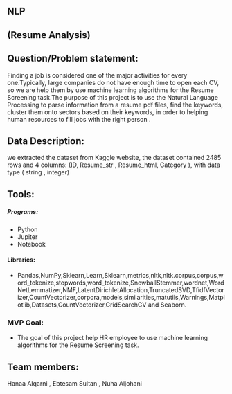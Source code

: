 ##                                                                           NLP 
##                                                                    (Resume Analysis) 
## Question/Problem statement:  

Finding a job is considered one of the major activities for every one.Typically, large companies do not have enough time to open each CV, so we are help them by use machine learning algorithms for the Resume Screening task.The purpose of this project is to use the Natural Language Processing to parse information from a resume pdf files, find the keywords, cluster them onto sectors based on their keywords, in order to helping human resources to fill jobs with the right person .

## Data Description:  

we extracted the dataset from Kaggle website, the dataset contained 2485 rows and 4 columns: 
     (ID, Resume_str , Resume_html, Category ), with data type ( string , integer) 
 
 ## Tools: 
 
 ##### Programs:
 * Python 
 * Jupiter
 * Notebook  
 #### Libraries:
 * Pandas,NumPy,Sklearn,Learn,Sklearn,metrics,nltk,nltk.corpus,corpus,word_tokenize,stopwords,word_tokenize,SnowballStemmer,wordnet,WordNetLemmatizer,NMF,LatentDirichletAllocation,TruncatedSVD,TfidfVectorizer,CountVectorizer,corpora,models,similarities,matutils,Warnings,Matplotlib,Datasets,CountVectorizer,GridSearchCV and Seaborn. 
 ### MVP Goal:  
 * The goal of this project help HR employee to use machine learning algorithms for the Resume Screening task. 
 
## Team members: 
Hanaa Alqarni , Ebtesam Sultan , Nuha Aljohani
